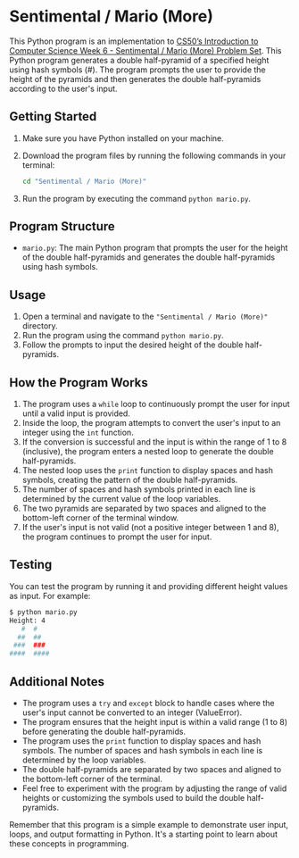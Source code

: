 # Sentimental / Mario (More)

This Python program is an implementation to [CS50’s Introduction to Computer Science Week 6 - Sentimental / Mario (More) Problem Set](https://cs50.harvard.edu/x/2023/psets/6/mario/more/). This Python program generates a double half-pyramid of a specified height using hash symbols (#). The program prompts the user to provide the height of the pyramids and then generates the double half-pyramids according to the user's input.

## Getting Started

1. Make sure you have Python installed on your machine.
2. Download the program files by running the following commands in your terminal:

    ```bash
    cd "Sentimental / Mario (More)"
    ```

3. Run the program by executing the command `python mario.py`.

## Program Structure

- `mario.py`: The main Python program that prompts the user for the height of the double half-pyramids and generates the double half-pyramids using hash symbols.

## Usage

1. Open a terminal and navigate to the `"Sentimental / Mario (More)"` directory.
2. Run the program using the command `python mario.py`.
3. Follow the prompts to input the desired height of the double half-pyramids.

## How the Program Works

1. The program uses a `while` loop to continuously prompt the user for input until a valid input is provided.
2. Inside the loop, the program attempts to convert the user's input to an integer using the `int` function.
3. If the conversion is successful and the input is within the range of 1 to 8 (inclusive), the program enters a nested loop to generate the double half-pyramids.
4. The nested loop uses the `print` function to display spaces and hash symbols, creating the pattern of the double half-pyramids.
5. The number of spaces and hash symbols printed in each line is determined by the current value of the loop variables.
6. The two pyramids are separated by two spaces and aligned to the bottom-left corner of the terminal window.
7. If the user's input is not valid (not a positive integer between 1 and 8), the program continues to prompt the user for input.

## Testing

You can test the program by running it and providing different height values as input. For example:

```bash
$ python mario.py
Height: 4
   #  #
  ##  ##
 ###  ###
####  ####
```

## Additional Notes

- The program uses a `try` and `except` block to handle cases where the user's input cannot be converted to an integer (ValueError).
- The program ensures that the height input is within a valid range (1 to 8) before generating the double half-pyramids.
- The program uses the `print` function to display spaces and hash symbols. The number of spaces and hash symbols in each line is determined by the loop variables.
- The double half-pyramids are separated by two spaces and aligned to the bottom-left corner of the terminal.
- Feel free to experiment with the program by adjusting the range of valid heights or customizing the symbols used to build the double half-pyramids.

Remember that this program is a simple example to demonstrate user input, loops, and output formatting in Python. It's a starting point to learn about these concepts in programming.